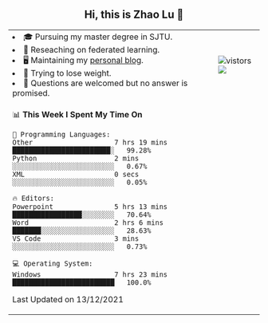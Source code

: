 <h2 align="center"> Hi, this is Zhao Lu 👋</h2>

<table style="overflow:hidden;">
    <tr> 
        <td>
            <li>🎓 Pursuing my master degree in SJTU.</li>
            <li>🌱 Reseaching on federated learning.</li>
            <li>🖥️ Maintaining my <a href="https://ifarewell.xyz">personal blog</a>.</li>
            <li>💪 Trying to lose weight.</li>
            <li>💬 Questions are welcomed but no answer is promised.</li> 
        </td>
        <td>
            <img src="https://visitor-badge.glitch.me/badge?page_id=ifarewell" alt="vistors" />
        <br>
          <img src="https://github-readme-stats.vercel.app/api?username=ifarewell&theme=graywhite&hide=prs,contribs&show_icons=true&hide_border=true&icon_color=CE1D2D&text_color=718096&bg_color=ffffff&hide_title=true" />
        </td>
    </tr>
    <tr>
        <td colspan="2">
            
<!--START_SECTION:waka-->
📊 **This Week I Spent My Time On** 

```text
💬 Programming Languages: 
Other                    7 hrs 19 mins       ████████████████████████░   99.28% 
Python                   2 mins              ░░░░░░░░░░░░░░░░░░░░░░░░░   0.67% 
XML                      0 secs              ░░░░░░░░░░░░░░░░░░░░░░░░░   0.05%

🔥 Editors: 
Powerpoint               5 hrs 13 mins       █████████████████░░░░░░░░   70.64% 
Word                     2 hrs 6 mins        ███████░░░░░░░░░░░░░░░░░░   28.63% 
VS Code                  3 mins              ░░░░░░░░░░░░░░░░░░░░░░░░░   0.73%

💻 Operating System: 
Windows                  7 hrs 23 mins       █████████████████████████   100.0%

```


 Last Updated on 13/12/2021
<!--END_SECTION:waka-->
            
</td></tr>
</table>

